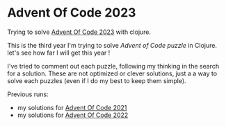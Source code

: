 # Advent Of Code 2023

Trying to solve [Advent Of Code 2023](https://adventofcode.com/2023) with clojure.

This is the third year I'm trying to solve *Advent of Code puzzle* in Clojure. let's see how far I will get this year !

I've tried to comment out each puzzle, following my thinking in the search for a solution. These are not optimized or clever solutions, just a a way to solve each puzzles (even if I do my best to keep them simple).

Previous runs:
- my solutions for [Advent Of Code 2021](https://github.com/raoul2000/advent-of-code-2021)
- my solutions for [Advent Of Code 2022](https://github.com/raoul2000/advent-of-code-2022)